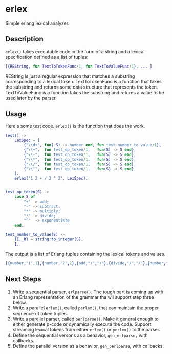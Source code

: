 # erlex
Simple erlang lexical analyzer.

## Description

`erlex()` takes executable code in the form of a string and a lexical specification defined as a list of tuples:

```Erlang
[{REString, fun TextToTokenFunc/1, fun TextToValueFunc/1}, ... ]
```

REString is just a regular expression that matches a substring corresponding to a lexical token. TextToTokenFunc is a function that takes the substring and returns some data structure that represents the token. TextToValueFunc is a function takes the substring and returns a value to be used later by the parser.

## Usage

Here's some test code. `erlex()` is the function that does the work.

```Erlang
test() ->
	LexSpec = [
		{"\\d+", fun(_S) -> number end, fun test_number_to_value/1},
		{"\\+",  fun test_op_token/1,   fun(S) -> S end},
		{"\\-",  fun test_op_token/1,   fun(S) -> S end},
		{"\\*",  fun test_op_token/1,   fun(S) -> S end},
		{"\\/",  fun test_op_token/1,   fun(S) -> S end},
		{"\\^",  fun test_op_token/1,   fun(S) -> S end}
	],
	erlex("1 2 + / 3 ^ 2", LexSpec).


test_op_token(S) ->
	case S of
		"+" -> add;
		"-" -> subtract;
		"*" -> multiply;
		"/" -> divide;
		"^"  -> exponentiate
	end.

test_number_to_value(S) ->
	{I,_R} = string:to_integer(S),
	I.
```

The output is a list of Erlang tuples containing the lexical tokens and values.

```Erlang
[{number,"1",1},{number,"2",2},{add,"+","+"},{divide,"/","/"},{number,"3",3},{exponentiate,"^","^"},{number,"2",2}]
```

## Next Steps

1. Write a sequential parser, `erlparse()`. The tough part is coming up with an Erlang representation of the grammar tha wil support step three below.
2. Write a parallel `erlex()`, called `perlex()`, that can maintain the proper sequence of token tuples.
3. Write a parellel parser, called `perlparse()`. Make it general enough to either generate p-code or dynamically execute the code. Support streaming lexical tokens from either `erlex()` or `perlex()` to the parser.
4. Define the sequential versons as a behavior, `gen_erlparse,` with callbacks.
5. Define the parallel version as a behavior, `gen_perlparse`, with callbacks.